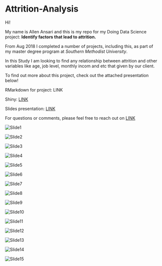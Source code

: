 # Attrition-Analysis

Hi!

My name is Allen Ansari and this is my repo for my Doing Data Science project: **Identify factors that lead to attrition.**

From Aug 2018  I completed a number of projects, including this, as part of my master degree program at *Southern Methodist University*.

In this Study I am looking to find any relationship between attrition and other variables like age, job level, monthly incom and etc that given by our client.

To find out more about this project, check out the attached presentation below!

RMarkdown for project: LINK

Shiny: [LINK](https://allenansari.shinyapps.io/Logistic/)

Slides presentation: [LINK](https://github.com/AllenAnsari/Attrition-Analysis/tree/master/Slide)

For questions or comments, please feel free to reach out on [LINK](https://www.linkedin.com/in/allen-ansari/)


![Slide1](https://github.com/AllenAnsari/Attrition-Analysis/blob/master/Slide/Slide1.JPG)

![Slide2](https://github.com/AllenAnsari/Attrition-Analysis/blob/master/Slide/Slide2.JPG)

![Slide3](https://github.com/AllenAnsari/Attrition-Analysis/blob/master/Slide/Slide3.JPG)

![Slide4](https://github.com/AllenAnsari/Attrition-Analysis/blob/master/Slide/Slide4.JPG)

![Slide5](https://github.com/AllenAnsari/Attrition-Analysis/blob/master/Slide/Slide5.JPG)

![Slide6](https://github.com/AllenAnsari/Attrition-Analysis/blob/master/Slide/Slide6.JPG)

![Slide7](https://github.com/AllenAnsari/Attrition-Analysis/blob/master/Slide/Slide7.JPG)

![Slide8](https://github.com/AllenAnsari/Attrition-Analysis/blob/master/Slide/Slide8.JPG)

![Slide9](https://github.com/AllenAnsari/Attrition-Analysis/blob/master/Slide/Slide9.JPG)

![Slide10](https://github.com/AllenAnsari/Attrition-Analysis/blob/master/Slide/Slide10.JPG)

![Slide11](https://github.com/AllenAnsari/Attrition-Analysis/blob/master/Slide/Slide11.JPG)

![Slide12](https://github.com/AllenAnsari/Attrition-Analysis/blob/master/Slide/Slide12.JPG)

![Slide13](https://github.com/AllenAnsari/Attrition-Analysis/blob/master/Slide/Slide13.JPG)

![Slide14](https://github.com/AllenAnsari/Attrition-Analysis/blob/master/Slide/Slide14.JPG)

![Slide15](https://github.com/AllenAnsari/Attrition-Analysis/blob/master/Slide/Slide15.JPG)

